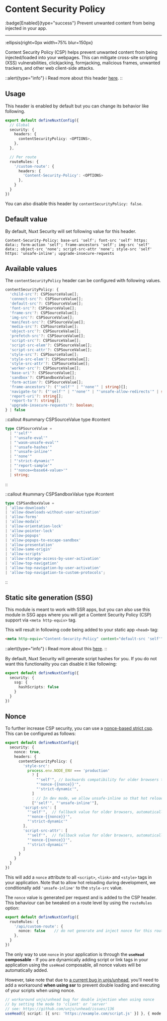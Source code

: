 # Content Security Policy

:badge[Enabled]{type="success"} Prevent unwanted content from being injected in your app.

---

:ellipsis{right=0px width=75% blur=150px}

Content Security Policy (CSP) helps prevent unwanted content from being injected/loaded into your webpages. This can mitigate cross-site scripting (XSS) vulnerabilities, clickjacking, formjacking, malicious frames, unwanted trackers, and other web client-side attacks.

::alert{type="info"}
ℹ Read more about this header [here](https://developer.mozilla.org/en-US/docs/Web/HTTP/CSP).
::

## Usage

This header is enabled by default but you can change its behavior like following.

```ts
export default defineNuxtConfig({
  // Global
  security: {
    headers: {
      contentSecurityPolicy: <OPTIONS>,
    },
  },

  // Per route
  routeRules: {
    '/custom-route': {
      headers: {
        'Content-Security-Policy': <OPTIONS>
      },
    }
  }
})
```

You can also disable this header by `contentSecurityPolicy: false`.

## Default value

By default, Nuxt Security will set following value for this header.

```http
Content-Security-Policy: base-uri 'self'; font-src 'self' https: data:; form-action 'self'; frame-ancestors 'self'; img-src 'self' data:; object-src 'none'; script-src-attr 'none'; style-src 'self' https: 'unsafe-inline'; upgrade-insecure-requests
```

## Available values

The `contentSecurityPolicy` header can be configured with following values.

```ts
contentSecurityPolicy: {
  'child-src'?: CSPSourceValue[];
  'connect-src'?: CSPSourceValue[];
  'default-src'?: CSPSourceValue[];
  'font-src'?: CSPSourceValue[];
  'frame-src'?: CSPSourceValue[];
  'img-src'?: CSPSourceValue[];
  'manifest-src'?: CSPSourceValue[];
  'media-src'?: CSPSourceValue[];
  'object-src'?: CSPSourceValue[];
  'prefetch-src'?: CSPSourceValue[];
  'script-src'?: CSPSourceValue[];
  'script-src-elem'?: CSPSourceValue[];
  'script-src-attr'?: CSPSourceValue[];
  'style-src'?: CSPSourceValue[];
  'style-src-elem'?: CSPSourceValue[];
  'style-src-attr'?: CSPSourceValue[];
  'worker-src'?: CSPSourceValue[];
  'base-uri'?: CSPSourceValue[];
  'sandbox'?: CSPSandboxValue[];
  'form-action'?: CSPSourceValue[];
  'frame-ancestors'?: ("'self'" | "'none'" | string)[];
  'navigate-to'?: ("'self'" | "'none'" | "'unsafe-allow-redirects'" | string)[];
  'report-uri'?: string[];
  'report-to'?: string[];
  'upgrade-insecure-requests'?: boolean;
} | false
```

::callout
#summary
CSPSourceValue type
#content
```ts
type CSPSourceValue =
  | "'self'"
  | "'unsafe-eval'"
  | "'wasm-unsafe-eval'"
  | "'unsafe-hashes'"
  | "'unsafe-inline'"
  | "'none'"
  | "'strict-dynamic'"
  | "'report-sample'"
  | "'nonce=<base64-value>'"
  | string;
```
::

::callout
#summary
CSPSandboxValue type
#content
```ts
type CSPSandboxValue =
| 'allow-downloads'
| 'allow-downloads-without-user-activation'
| 'allow-forms'
| 'allow-modals'
| 'allow-orientation-lock'
| 'allow-pointer-lock'
| 'allow-popups'
| 'allow-popups-to-escape-sandbox'
| 'allow-presentation'
| 'allow-same-origin'
| 'allow-scripts'
| 'allow-storage-access-by-user-activation'
| 'allow-top-navigation'
| 'allow-top-navigation-by-user-activation'
| 'allow-top-navigation-to-custom-protocols';
```
::

## Static site generation (SSG)

This module is meant to work with SSR apps, but you can also use this module in SSG apps where you will get a Content Security Policy (CSP) support via `<meta http-equiv>` tag.

This will result in following code being added to your static app `<head>` tag:

```html
<meta http-equiv="Content-Security-Policy" content="default-src 'self'">
```

::alert{type="info"}
ℹ Read more about this [here](https://content-security-policy.com/examples/meta/).
::

By default, Nuxt Security will generate script hashes for you. If you do not want this functionality you can disable it like following:

```ts
export default defineNuxtConfig({
  security: {
    ssg: {
      hashScripts: false
    }
  }
})
```

## Nonce

To further increase CSP security, you can use a [nonce-based strict csp](https://web.dev/strict-csp/#what-is-a-strict-content-security-policy).
This can be configured as follows:

```ts
export default defineNuxtConfig({
  security: {
    nonce: true,
    headers: {
      contentSecurityPolicy: {
        'style-src':
          process.env.NODE_ENV === 'production'
            ? [
              "'self'", // backwards compatibility for older browsers that don't support strict-dynamic
              "'nonce-{{nonce}}'",
              "'strict-dynamic'",
            ]
            : // In dev mode, we allow unsafe-inline so that hot reloading keeps working
            ["'self'", "'unsafe-inline'"],
        'script-src': [
          "'self'",  // fallback value for older browsers, automatically removed if `strict-dynamic` is supported.
          "'nonce-{{nonce}}'",
          "'strict-dynamic'"
        ],
        'script-src-attr': [
          "'self'",  // fallback value for older browsers, automatically removed if `strict-dynamic` is supported.
          "'nonce-{{nonce}}'",
          "'strict-dynamic'"
        ]
      }
    }
  }
})
```

This will add a `nonce` attribute to all `<script>`, `<link>` and `<style>` tags in your application. 
Note that to allow hot reloading during development, we conditionally add `'unsafe-inline'` to the `style-src` value.

The `nonce` value is generated per request and is added to the CSP header. This behaviour can be tweaked on a route level by using the `routeRules` option:

```ts
export default defineNuxtConfig({
  routeRules: {
    '/api/custom-route': {
      nonce: false    // do not generate and inject nonce for this route
    },
  }
})
```

The only way to use `nonce` in your application is through the **`useHead` composable** - If you are dynamically adding script or link tags in your application using the `useHead` composable, all nonce values will be automatically added.

However, take note that due to [a current bug in unjs/unhead](https://github.com/unjs/unhead/issues/136), you'll need to add a workaround **when using ssr** to prevent double loading and executing of your scripts when using nonce.

```ts
// workaround unjs/unhead bug for double injection when using nonce
// by setting the mode to 'client' or 'server'
// see: https://github.com/unjs/unhead/issues/136 
useHead({ script: [{ src: 'https://example.com/script.js' }] }, { mode: 'client' })
```
